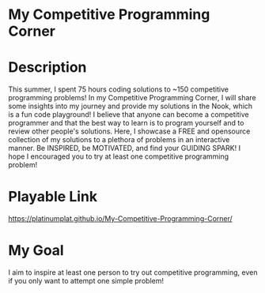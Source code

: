 # My Competitive Programming Corner

# Description
This summer, I spent 75 hours coding solutions to ~150 competitive programming problems! In my Competitive Programming Corner, I will share some insights into my journey and provide my solutions in the Nook, which is a fun code playground! I believe that anyone can become a competitive programmer and that the best way to learn is to program yourself and to review other people's solutions. Here, I showcase a FREE and opensource collection of my solutions to a plethora of problems in an interactive manner. Be INSPIRED, be MOTIVATED, and find your GUIDING SPARK! I hope I encouraged you to try at least one competitive programming problem!

# Playable Link
https://platinumplat.github.io/My-Competitive-Programming-Corner/

# My Goal
I aim to inspire at least one person to try out competitive programming, even if you only want to attempt one simple problem!
